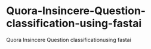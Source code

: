 # Quora-Insincere-Question-classification-using-fastai
Quora Insincere Question classificationusing  fastai 
